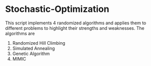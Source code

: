 # Stochastic-Optimization

This script implements 4 randomized algorithms and applies them to different problems to highlight their strengths and weaknesses. The algorithms are
1. Randomized Hill Climbing
2. Simulated Annealing
3. Genetic Algorithm
4. MIMIC

